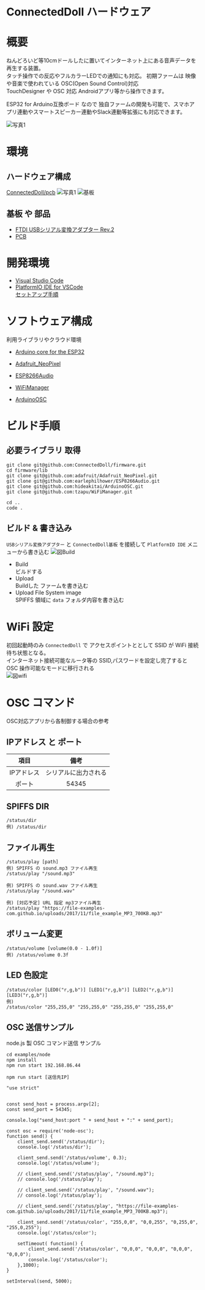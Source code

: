 # ConnectedDoll ハードウェア

# 概要
ねんどろいど等10cmドールしたに置いてインターネット上にある音声データを再生する装置。  
タッチ操作での反応やフルカラーLEDでの通知にも対応。
初期ファームは 映像や音楽で使われている OSC(Open Sound Control)対応  
TouchDesigner や OSC 対応 Androidアプリ等から操作できます。

ESP32 for Arduino互換ボード なので 独自ファームの開発も可能で、スマホアプリ連動やスマートスピーカー連動やSlack連動等拡張にも対応できます。

![写真1](./doc/connecteddoll.jpeg)

# 環境

## ハードウェア構成　
[ConnectedDoll/pcb](https://github.com/ConnectedDoll/pcb)
![写真1](./doc/board.jpeg)
![基板](/ConnectedDoll/pcb/res/circuit.png)

## 基板 や 部品
- [FTDI USBシリアル変換アダプター Rev.2](https://www.switch-science.com/catalog/2782/)
- [PCB](https://github.com/ConnectedDoll/pcb)

# 開発環境
- [Visual Studio Code](https://marketplace.visualstudio.com/)  
- [PlatformIO IDE for VSCode](https://platformio.org/platformio-ide)  
[セットアップ手順](https://platformio.org/install/ide?install=vscode)

# ソフトウェア構成　
利用ライブラリやクラウド環境
- [Arduino core for the ESP32](https://github.com/espressif/arduino-esp32)
- [Adafruit_NeoPixel](https://github.com/adafruit/Adafruit_NeoPixel)
- [ESP8266Audio](https://github.com/earlephilhower/ESP8266Audio)
- [WiFiManager](https://github.com/zhouhan0126/WIFIMANAGER-ESP32)

- [ArduinoOSC](https://github.com/hideakitai/ArduinoOSC)


# ビルド手順

## 必要ライブラリ 取得
```
git clone git@github.com:ConnectedDoll/firmware.git
cd firmware/lib
git clone git@github.com:adafruit/Adafruit_NeoPixel.git
git clone git@github.com:earlephilhower/ESP8266Audio.git
git clone git@github.com:hideakitai/ArduinoOSC.git
git clone git@github.com:tzapu/WiFiManager.git

cd ..
code .
```
## ビルド & 書き込み
`USBシリアル変換アダプター` と `ConnectedDoll基板` を接続して `PlatformIO IDE` メニューから書き込む
![図Build](./doc/build.png)  
- Build  
ビルドする
- Upload  
Buildした ファームを書き込む
- Upload File System image  
SPIFFS 領域に `data` フォルダ内容を書き込む 

# WiFi 設定
初回起動時のみ `ConnectedDoll` で アクセスポイントととして SSID が WiFi 接続待ち状態となる。  
インターネット接続可能なルータ等の SSID,パスワードを設定し完了すると OSC 操作可能なモードに移行される  
![図wifi](./doc/wifi.png)  

# OSC コマンド
OSC対応アプリから各制御する場合の参考  

## IPアドレス と ポート
|項目|備考|
|:--:|:--:|
|IPアドレス| シリアルに出力される |
|ポート| 54345 |

## SPIFFS DIR

```
/status/dir
例) /status/dir
```

## ファイル再生

```
/status/play [path]
例) SPIFFS の sound.mp3 ファイル再生  
/status/play "/sound.mp3"

例) SPIFFS の sound.wav ファイル再生  
/status/play "/sound.wav"

例) [対応予定] URL 指定 mp3ファイル再生
/status/play "https://file-examples-com.github.io/uploads/2017/11/file_example_MP3_700KB.mp3"
```

## ボリューム変更

```
/status/volume [volume(0.0 - 1.0f)]
例) /status/volume 0.3f
```

## LED 色設定

```
/status/color [LED0("r,g,b")] [LED1("r,g,b")] [LED2("r,g,b")] [LED3("r,g,b")]
例) 
/status/color "255,255,0" "255,255,0" "255,255,0" "255,255,0"
```

## OSC 送信サンプル
node.js 製 OSC コマンド送信 サンプル

```
cd examples/node
npm install
npm run start 192.168.86.44

npm run start [送信先IP]
```

```
"use strict"


const send_host = process.argv[2];
const send_port = 54345;

console.log("send_host:port " + send_host + ":" + send_port);

const osc = require('node-osc');
function send() {
    client_send.send('/status/dir');
    console.log('/status/dir');

    client_send.send('/status/volume', 0.3);
    console.log('/status/volume');

    // client_send.send('/status/play', "/sound.mp3");
    // console.log('/status/play');
    
    // client_send.send('/status/play', "/sound.wav");
    // console.log('/status/play');

    // client_send.send('/status/play', "https://file-examples-com.github.io/uploads/2017/11/file_example_MP3_700KB.mp3");

    client_send.send('/status/color', "255,0,0", "0,0,255", "0,255,0", "255,0,255");
    console.log('/status/color');

    setTimeout( function() {
        client_send.send('/status/color', "0,0,0", "0,0,0", "0,0,0", "0,0,0");
        console.log('/status/color');    
    },1000);
}

setInterval(send, 5000);
```